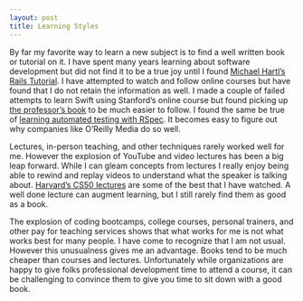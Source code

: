 ```yaml
---
layout: post
title: Learning Styles
---
```

By far my favorite way to learn a new subject is to find a well written book or tutorial on it. I have spent many years learning about software development but did not find it to be a true joy until I found [Michael Hartl’s Rails Tutorial](https://www.railstutorial.org). I have attempted to watch and follow online courses but have found that I do not retain the information as well. I made a couple of failed attempts to learn Swift using Stanford’s online course but found picking up [the professor’s book](https://pragprog.com/book/d-dsswift/a-swift-kickstart-second-edition) to be much easier to follow. I found the same be true of [learning automated testing with RSpec](https://pragprog.com/book/rspec3/effective-testing-with-rspec-3). It becomes easy to figure out why companies like O’Reilly Media do so well. 

Lectures, in-person teaching, and other techniques rarely worked well for me. However the explosion of YouTube and video lectures has been a big leap forward. While I can gleam concepts from lectures I really enjoy being able to rewind and replay videos to understand what the speaker is talking about. [Harvard’s CS50 lectures](http://www.cs50.tv/) are some of the best that I have watched. A well done lecture can augment learning, but I still rarely find them as good as a book.

The explosion of coding bootcamps, college courses, personal trainers, and other pay for teaching services shows that what works for me is not what works best for many people. I have come to recognize that I am not usual. However this unusualness gives me an advantage. Books tend to be much cheaper than courses and lectures. Unfortunately while organizations are happy to give folks professional development time to attend a course, it can be challenging to convince them to give you time to sit down with a good book. 

